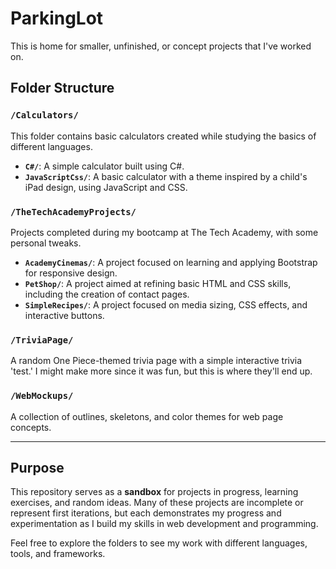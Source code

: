 # ParkingLot

This is home for smaller, unfinished, or concept projects that I've worked on.

## Folder Structure

### `/Calculators/`
This folder contains basic calculators created while studying the basics of different languages.

- **`C#/`**: A simple calculator built using C#.  
- **`JavaScriptCss/`**: A basic calculator with a theme inspired by a child's iPad design, using JavaScript and CSS.

### `/TheTechAcademyProjects/`
Projects completed during my bootcamp at The Tech Academy, with some personal tweaks.

- **`AcademyCinemas/`**: A project focused on learning and applying Bootstrap for responsive design.  
- **`PetShop/`**: A project aimed at refining basic HTML and CSS skills, including the creation of contact pages.  
- **`SimpleRecipes/`**: A project focused on media sizing, CSS effects, and interactive buttons.

### `/TriviaPage/`
A random One Piece-themed trivia page with a simple interactive trivia 'test.'
I might make more since it was fun, but this is where they'll end up.

### `/WebMockups/`
A collection of outlines, skeletons, and color themes for web page concepts.

---

## Purpose
This repository serves as a **sandbox** for projects in progress, learning exercises, and random ideas.
Many of these projects are incomplete or represent first iterations, but each demonstrates my progress and experimentation as I build my skills in web development and programming.

Feel free to explore the folders to see my work with different languages, tools, and frameworks.
